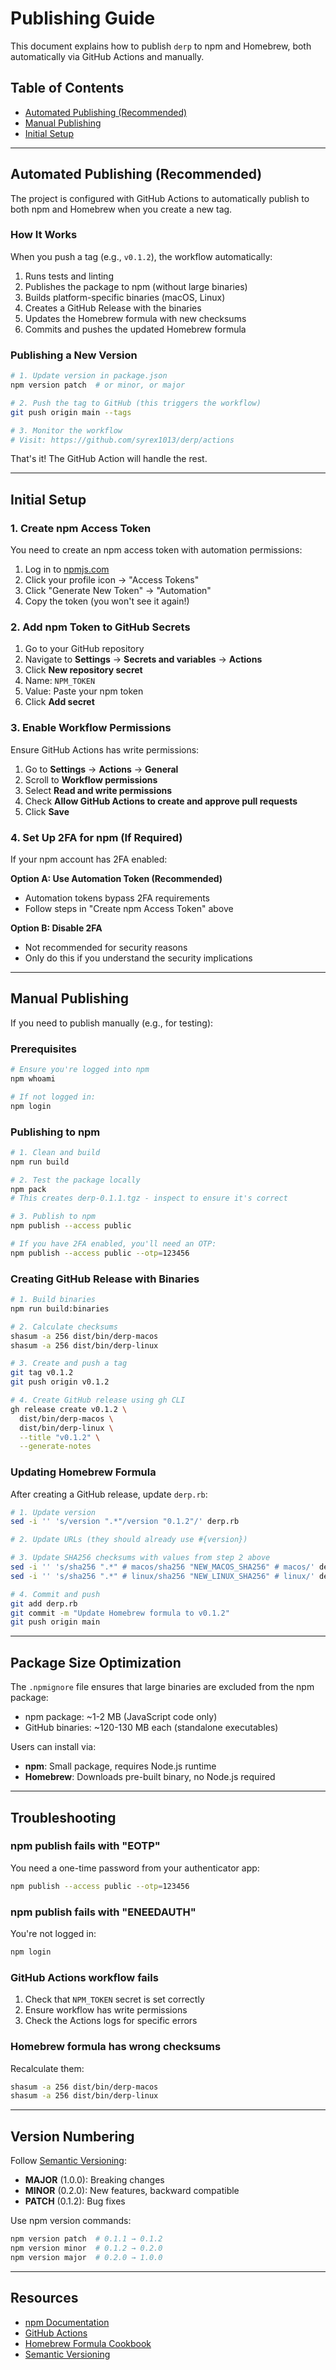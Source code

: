 # Publishing Guide

This document explains how to publish `derp` to npm and Homebrew, both automatically via GitHub Actions and manually.

## Table of Contents
- [Automated Publishing (Recommended)](#automated-publishing-recommended)
- [Manual Publishing](#manual-publishing)
- [Initial Setup](#initial-setup)

---

## Automated Publishing (Recommended)

The project is configured with GitHub Actions to automatically publish to both npm and Homebrew when you create a new tag.

### How It Works

When you push a tag (e.g., `v0.1.2`), the workflow automatically:

1. Runs tests and linting
2. Publishes the package to npm (without large binaries)
3. Builds platform-specific binaries (macOS, Linux)
4. Creates a GitHub Release with the binaries
5. Updates the Homebrew formula with new checksums
6. Commits and pushes the updated Homebrew formula

### Publishing a New Version

```bash
# 1. Update version in package.json
npm version patch  # or minor, or major

# 2. Push the tag to GitHub (this triggers the workflow)
git push origin main --tags

# 3. Monitor the workflow
# Visit: https://github.com/syrex1013/derp/actions
```

That's it! The GitHub Action will handle the rest.

---

## Initial Setup

### 1. Create npm Access Token

You need to create an npm access token with automation permissions:

1. Log in to [npmjs.com](https://www.npmjs.com)
2. Click your profile icon → "Access Tokens"
3. Click "Generate New Token" → "Automation"
4. Copy the token (you won't see it again!)

### 2. Add npm Token to GitHub Secrets

1. Go to your GitHub repository
2. Navigate to **Settings** → **Secrets and variables** → **Actions**
3. Click **New repository secret**
4. Name: `NPM_TOKEN`
5. Value: Paste your npm token
6. Click **Add secret**

### 3. Enable Workflow Permissions

Ensure GitHub Actions has write permissions:

1. Go to **Settings** → **Actions** → **General**
2. Scroll to **Workflow permissions**
3. Select **Read and write permissions**
4. Check **Allow GitHub Actions to create and approve pull requests**
5. Click **Save**

### 4. Set Up 2FA for npm (If Required)

If your npm account has 2FA enabled:

**Option A: Use Automation Token (Recommended)**
- Automation tokens bypass 2FA requirements
- Follow steps in "Create npm Access Token" above

**Option B: Disable 2FA**
- Not recommended for security reasons
- Only do this if you understand the security implications

---

## Manual Publishing

If you need to publish manually (e.g., for testing):

### Prerequisites

```bash
# Ensure you're logged into npm
npm whoami

# If not logged in:
npm login
```

### Publishing to npm

```bash
# 1. Clean and build
npm run build

# 2. Test the package locally
npm pack
# This creates derp-0.1.1.tgz - inspect to ensure it's correct

# 3. Publish to npm
npm publish --access public

# If you have 2FA enabled, you'll need an OTP:
npm publish --access public --otp=123456
```

### Creating GitHub Release with Binaries

```bash
# 1. Build binaries
npm run build:binaries

# 2. Calculate checksums
shasum -a 256 dist/bin/derp-macos
shasum -a 256 dist/bin/derp-linux

# 3. Create and push a tag
git tag v0.1.2
git push origin v0.1.2

# 4. Create GitHub release using gh CLI
gh release create v0.1.2 \
  dist/bin/derp-macos \
  dist/bin/derp-linux \
  --title "v0.1.2" \
  --generate-notes
```

### Updating Homebrew Formula

After creating a GitHub release, update `derp.rb`:

```bash
# 1. Update version
sed -i '' 's/version ".*"/version "0.1.2"/' derp.rb

# 2. Update URLs (they should already use #{version})

# 3. Update SHA256 checksums with values from step 2 above
sed -i '' 's/sha256 ".*" # macos/sha256 "NEW_MACOS_SHA256" # macos/' derp.rb
sed -i '' 's/sha256 ".*" # linux/sha256 "NEW_LINUX_SHA256" # linux/' derp.rb

# 4. Commit and push
git add derp.rb
git commit -m "Update Homebrew formula to v0.1.2"
git push origin main
```

---

## Package Size Optimization

The `.npmignore` file ensures that large binaries are excluded from the npm package:

- npm package: ~1-2 MB (JavaScript code only)
- GitHub binaries: ~120-130 MB each (standalone executables)

Users can install via:
- **npm**: Small package, requires Node.js runtime
- **Homebrew**: Downloads pre-built binary, no Node.js required

---

## Troubleshooting

### npm publish fails with "EOTP"
You need a one-time password from your authenticator app:
```bash
npm publish --access public --otp=123456
```

### npm publish fails with "ENEEDAUTH"
You're not logged in:
```bash
npm login
```

### GitHub Actions workflow fails
1. Check that `NPM_TOKEN` secret is set correctly
2. Ensure workflow has write permissions
3. Check the Actions logs for specific errors

### Homebrew formula has wrong checksums
Recalculate them:
```bash
shasum -a 256 dist/bin/derp-macos
shasum -a 256 dist/bin/derp-linux
```

---

## Version Numbering

Follow [Semantic Versioning](https://semver.org/):

- **MAJOR** (1.0.0): Breaking changes
- **MINOR** (0.2.0): New features, backward compatible
- **PATCH** (0.1.2): Bug fixes

Use npm version commands:
```bash
npm version patch  # 0.1.1 → 0.1.2
npm version minor  # 0.1.2 → 0.2.0
npm version major  # 0.2.0 → 1.0.0
```

---

## Resources

- [npm Documentation](https://docs.npmjs.com/)
- [GitHub Actions](https://docs.github.com/en/actions)
- [Homebrew Formula Cookbook](https://docs.brew.sh/Formula-Cookbook)
- [Semantic Versioning](https://semver.org/)

